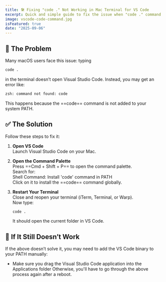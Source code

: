 ```yaml
---
title: 🛠 Fixing "code ." Not Working in Mac Terminal for VS Code
excerpt: Quick and simple guide to fix the issue when "code ." command doesn't work in the terminal for Visual Studio Code on macOS.
image: vscode-code-command.jpg
isFeatured: true
date: "2025-09-06"
---
```


## 🚨 The Problem

Many macOS users face this issue: typing

```bash
code .
```

in the terminal doesn’t open Visual Studio Code. Instead, you may get an error like:

```bash
zsh: command not found: code
```

This happens because the ==code== command is not added to your system PATH.

## ✅ The Solution

Follow these steps to fix it:

1. **Open VS Code**  
   Launch Visual Studio Code on your Mac.

2. **Open the Command Palette**  
   Press ==Cmd + Shift + P== to open the command palette.  
   Search for:  
   Shell Command: Install 'code' command in PATH  
   Click on it to install the ==code== command globally.

3. **Restart Your Terminal**  
   Close and reopen your terminal (iTerm, Terminal, or Warp).  
   Now type:

   ```bash
   code .
   ```

   It should open the current folder in VS Code.

## 🔧 If It Still Doesn’t Work

If the above doesn’t solve it, you may need to add the VS Code binary to your PATH manually:

- Make sure you drag the Visual Studio Code application into the Applications folder
  Otherwise, you'll have to go through the above process again after a reboot.

